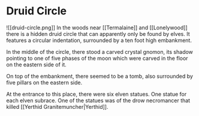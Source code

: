 # Druid Circle
![[druid-circle.png]]
In the woods near [[Termalaine]] and [[Lonelywood]] there is a hidden druid circle that can apparently only be found by elves. It features a circular indentation, surrounded by a ten foot high embankment.

In the middle of the circle, there stood a carved crystal gnomon, its shadow pointing to one of five phases of the moon which were carved in the floor on the eastern side of it.

On top of the embankment, there seemed to be a tomb, also surrounded by five pillars on the eastern side.

At the entrance to this place, there were six elven statues. One statue for each elven subrace. One of the statues was of the drow necromancer that killed [[Yerthid Granitemuncher|Yerthid]].